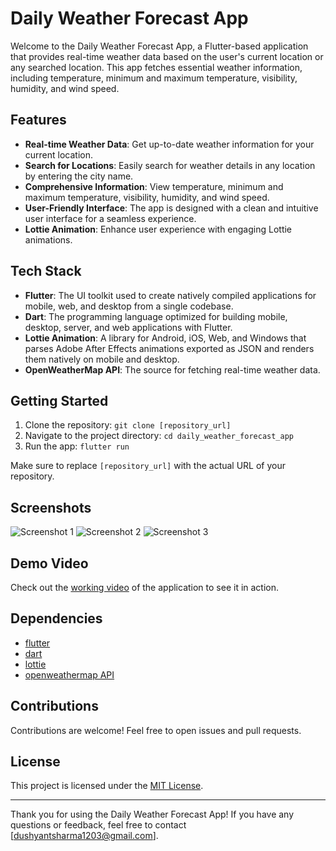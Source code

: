 # Daily Weather Forecast App

Welcome to the Daily Weather Forecast App, a Flutter-based application that provides real-time weather data based on the user's current location or any searched location. This app fetches essential weather information, including temperature, minimum and maximum temperature, visibility, humidity, and wind speed.

## Features

- **Real-time Weather Data**: Get up-to-date weather information for your current location.
- **Search for Locations**: Easily search for weather details in any location by entering the city name.
- **Comprehensive Information**: View temperature, minimum and maximum temperature, visibility, humidity, and wind speed.
- **User-Friendly Interface**: The app is designed with a clean and intuitive user interface for a seamless experience.
- **Lottie Animation**: Enhance user experience with engaging Lottie animations.

## Tech Stack

- **Flutter**: The UI toolkit used to create natively compiled applications for mobile, web, and desktop from a single codebase.
- **Dart**: The programming language optimized for building mobile, desktop, server, and web applications with Flutter.
- **Lottie Animation**: A library for Android, iOS, Web, and Windows that parses Adobe After Effects animations exported as JSON and renders them natively on mobile and desktop.
- **OpenWeatherMap API**: The source for fetching real-time weather data.

## Getting Started

1. Clone the repository: `git clone [repository_url]`
2. Navigate to the project directory: `cd daily_weather_forecast_app`
3. Run the app: `flutter run`

Make sure to replace `[repository_url]` with the actual URL of your repository.

## Screenshots

![Screenshot 1](https://drive.google.com/file/d/1OpB8a9DroyqOfOFJMP_clo6BYIOL2p09/view?usp=sharing)
![Screenshot 2](https://drive.google.com/file/d/1OmZG40kelZbpE9snxypW-lUxVeHaSRHf/view?usp=sharing)
![Screenshot 3](https://drive.google.com/file/d/1OomXp9DfIHFgyjCve7z6_XS2gj-MS-Ri/view?usp=sharing)

## Demo Video

Check out the [working video](https://drive.google.com/file/d/1OcYgK0REWZqWh6KBsI8igKLjnZEJP0zV/view?usp=sharing) of the application to see it in action.

## Dependencies

- [flutter](https://flutter.dev/)
- [dart](https://dart.dev/)
- [lottie](https://pub.dev/packages/lottie)
- [openweathermap API](https://openweathermap.org/api)

## Contributions

Contributions are welcome! Feel free to open issues and pull requests.

## License

This project is licensed under the [MIT License](LICENSE).

---

Thank you for using the Daily Weather Forecast App! If you have any questions or feedback, feel free to contact [dushyantsharma1203@gmail.com].

[video_link]: # (https://drive.google.com/file/d/1OcYgK0REWZqWh6KBsI8igKLjnZEJP0zV/view?usp=sharing)

